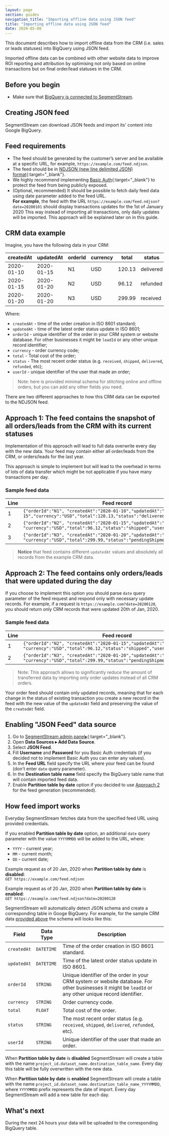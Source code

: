 ```yaml
---
layout: page
section: guides
navigation_title: "Importing offline data using JSON feed"
title: "Importing offline data using JSON feed"
date: 2020-05-08
---
```


This document describes how to import offline data from the CRM (i.e. sales or leads statuses) into BigQuery using JSON feed.

Imported offline data can be combined with other website data to improve ROI reporting and attribution by optimising not only based on online transactions but on final order/lead statuses in the CRM.

##  Before you begin
* Make sure that [BigQuery is connected to SegmentStream](/bigquery/connecting-bigquery).

## Creating JSON feed

SegmentStream can download JSON feeds and import its' content into Google BigQuery.

## Feed requirements
* The feed should be generated by the customer’s server and be available at a specific URL, for example, `https://example.com/feed.ndjson`.
* The feed should be in [NDJSON (new line delimited JSON) format](http://ndjson.org/){:target="_blank"}.
* We highly recommend implementing [Basic Auth](https://en.wikipedia.org/wiki/Basic_access_authentication){:target="_blank"} to protect the feed from being publicly exposed.
* (Optional, recommended) It should be possible to fetch daily feed data using date parameter added to the feed URL.<br/>
**For example**, the feed with the URL `https://example.com/feed.ndjson?date=20200101` should display transactions updates for the 1st of January 2020
This way instead of importing all transactions, only daily updates will be imported. This approach will be explained later on in this guide.

## CRM data example

Imagine, you have the following data in your CRM:

createdAt | updatedAt | orderId | currency | total | status  | userId
--- | --- | --- | --- | --- | --- | ---
2020-01-10| 2020-01-15 | N1 | USD | 120.13 | delivered | U1
2020-01-15| 2020-01-20 | N2 | USD | 96.12 | refunded | U2
2020-01-20| 2020-01-20 | N3 | USD | 299.99 | received | U3

Where:

* `createdAt` - time of the order creation in ISO 8601 standard;
* `updatedAt` - time of the latest order status update in ISO 8601;
* `orderId` - unique identifier of the order in your CRM system or website database. For other businesses it might be `leadId` or any other unique record identifier;
* `currency` - order currency code;
* `total` - Total cost of the order;
* `status` - The most recent order status (e.g. `received`, `shipped`, `delivered`, `refunded`, etc);
* `userId` - unique identifier of the user that made an order;

> Note: here is provided minimal schema for stitching online and offline orders, but you can add any other fields you need.

There are two different approaches to how this CRM data can be exported to the NDJSON feed.

##  Approach 1: The feed contains the snapshot of all orders/leads from the CRM with its current statuses
Implementation of this approach will lead to full data overwrite every day with the new data. Your feed may contain either all order/leads from the CRM, or orders/leads for the last year.

This approach is simple to implement but will lead to the overhead in terms of lots of data transfer which might be not applicable if you have many transactions per day.

### Sample feed data

Line|Feed record|
--- | --- |
1 | `{"orderId":"N1", "createdAt":"2020-01-10","updatedAt":"2020-01-15","currency":"USD","total":120.13,"status":"delivered","userId":"U1"}`
2 | `{"orderId":"N2", "createdAt":"2020-01-15","updatedAt":"2020-01-20", "currency":"USD","total":96.12,"status":"shipped","userId":"U2"}`
3| `{"orderId":"N3", "createdAt":"2020-01-20","updatedAt":"2020-01-20", "currency":"USD","total":299.99,"status":"pendingShipment","userId":"U3"}`

> **Notice** that feed contains different `updatedAt` values and absolutely all records from the example CRM data.

## Approach 2: The feed contains only orders/leads that were updated during the day

If you choose to implement this option you should parse `date` query parameter of the feed request and respond only with necessary update records. For example, if a request is `https://example.com?date=20200120`, you should return only CRM records that were updated 20th of Jan, 2020.

### Sample feed data

Line|Feed record|
--- | --- |
1 | `{"orderId":"N2", "createdAt":"2020-01-15","updatedAt":"2020-01-20", "currency":"USD","total":96.12,"status":"shipped","userId":"U2"}`
2| `{"orderId":"N3", "createdAt":"2020-01-20","updatedAt":"2020-01-20", "currency":"USD","total":299.99,"status":"pendingShipment","userId":"U3"}`

> Note: This approach allows to significantly reduce the amount of transferred data by importing only order updates instead of all CRM orders.

Your order feed should contain only updated records, meaning that for each change in the status of existing transaction you create a new record in the feed with the new value of the `updatedAt` field and preserving the value of the `createdAt` field.

## Enabling "JSON Feed" data source
1. Go to [SegmentStream admin panel▸](https://admin.segmentstream.com){:target="_blank"}.
2. Open **Data Sources ▸ Add Data Source**.
3. Select **JSON Feed**.
4. Fill **Username** and **Password** for you Basic Auth credentials (if you decided not to implement Basic Auth you can enter any values).
5. In the **Feed URL** field specify the URL where your feed can be found (don't enter `date` query parameter).
6. In the **Destination table name** field specify the BigQuery table name that will contain imported feed data.
7. Enable **Partition table by date** option if you decided to use [Approach 2](#approach-2:-the-feed-contains-only-orders/leads-that-were-updated-during-the-day) for the feed generation (recommended).

##  How feed import works

Everyday SegmentStream fetches data from the specified feed URL using provided credentials.

If you enabled **Partition table by date** option, an additional `date` query parameter with the value `YYYYMMDD` will be added to the URL, where:
* `YYYY` - current year;
* `MM` - current month;
* `DD` - current date;

Example request as of 20 Jan, 2020 when **Partition table by date** is **disabled**:<br/>
`GET https://example.com/feed.ndjson`

Example request as of 20 Jan, 2020 when **Partition table by date** is **enabled**:<br/>
`GET https://example.com/feed.ndjson?date=20200120`

SegmentStream will automatically detect JSON schema and create a corresponding table in Googe BigQuery. For example, for the sample CRM data [provided above](#crm-data-example) the schema will looks like this:

Field|Data Type|Description
--- | --- | --- |
`createdAt` | `DATETIME` | Time of the order creation in ISO 8601 standard.
`updatedAt` | `DATETIME` | Time of the latest order status update in ISO 8601.
`orderId` | `STRING` | Unique identifier of the order in your CRM system or website database. For other businesses it might be `leadId` or any other unique record identifier.
`currency` | `STRING` | Order currency code.
`total`  | `FLOAT` |  Total cost of the order.
`status`  | `STRING` | The most recent order status (e.g. `received`, `shipped`, `delivered`, `refunded`, etc).
`userId` | `STRING` | Unique identifier of the user that made an order.

When **Partition table by date** is **disabled** SegmentStream will create a table with the name `project_id.dataset_name.destination_table_name`. Every day this table will be fully overwritten with the new data.

When **Partition table by date** is **enabled** SegmentStream will create a table with the name `project_id.dataset_name.destination_table_name_YYYYMMDD`, where `YYYYMMDD` prefix represents the date of import. Every day SegmentStream will add a new table for each day.

## What's next

During the next 24 hours your data will be uploaded to the corresponding BigQuery table.
